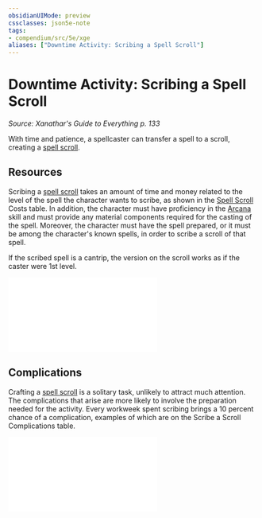 ```yaml
---
obsidianUIMode: preview
cssclasses: json5e-note
tags:
- compendium/src/5e/xge
aliases: ["Downtime Activity: Scribing a Spell Scroll"]
---
```

# Downtime Activity: Scribing a Spell Scroll
*Source: Xanathar's Guide to Everything p. 133* 

With time and patience, a spellcaster can transfer a spell to a scroll, creating a [spell scroll](2-Mechanics/CLI/items/spell-scroll-dmg.md).

## Resources

Scribing a [spell scroll](2-Mechanics/CLI/items/spell-scroll-dmg.md) takes an amount of time and money related to the level of the spell the character wants to scribe, as shown in the [Spell Scroll](2-Mechanics/CLI/items/spell-scroll-dmg.md) Costs table. In addition, the character must have proficiency in the [Arcana](2-Mechanics/CLI/rules/skills.md#Arcana) skill and must provide any material components required for the casting of the spell. Moreover, the character must have the spell prepared, or it must be among the character's known spells, in order to scribe a scroll of that spell.

If the scribed spell is a cantrip, the version on the scroll works as if the caster were 1st level.

![Resources; Spell Scroll Costs](2-Mechanics/CLI/tables/resources-spell-scroll-costs-xge.md)

## Complications

Crafting a [spell scroll](2-Mechanics/CLI/items/spell-scroll-dmg.md) is a solitary task, unlikely to attract much attention. The complications that arise are more likely to involve the preparation needed for the activity. Every workweek spent scribing brings a 10 percent chance of a complication, examples of which are on the Scribe a Scroll Complications table.

![Scribe a Scroll Complications](2-Mechanics/CLI/tables/scribe-a-scroll-complications-xge.md)